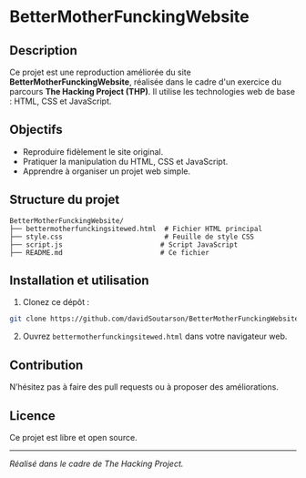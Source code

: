 # BetterMotherFunckingWebsite

## Description

Ce projet est une reproduction améliorée du site **BetterMotherFunckingWebsite**, réalisée dans le cadre d'un exercice du parcours **The Hacking Project (THP)**. Il utilise les technologies web de base : HTML, CSS et JavaScript.

## Objectifs

- Reproduire fidèlement le site original.
- Pratiquer la manipulation du HTML, CSS et JavaScript.
- Apprendre à organiser un projet web simple.

## Structure du projet

```
BetterMotherFunckingWebsite/
├── bettermotherfunckingsitewed.html  # Fichier HTML principal
├── style.css                         # Feuille de style CSS
├── script.js                        # Script JavaScript
├── README.md                        # Ce fichier
```
## Installation et utilisation

1. Clonez ce dépôt :

```bash
git clone https://github.com/davidSoutarson/BetterMotherFunckingWebsite.git
```

2. Ouvrez `bettermotherfunckingsitewed.html` dans votre navigateur web.

## Contribution

N’hésitez pas à faire des pull requests ou à proposer des améliorations.

## Licence

Ce projet est libre et open source.

---

*Réalisé dans le cadre de The Hacking Project.*
